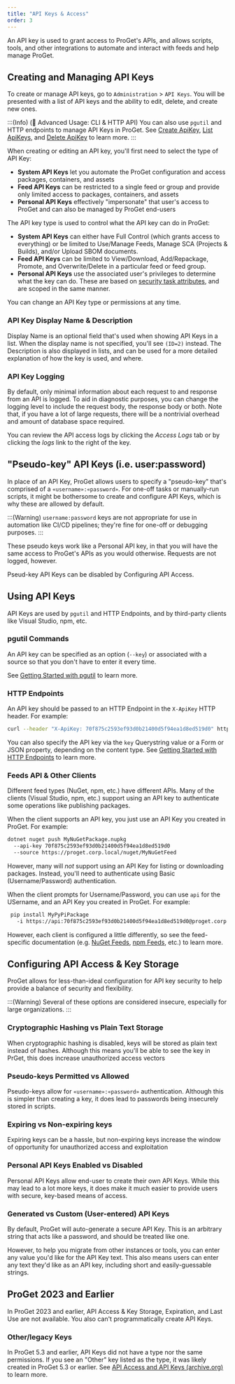 ```yaml
---
title: "API Keys & Access"
order: 3
---
```


An API key is used to grant access to ProGet's APIs, and allows scripts, tools, and other integrations to automate and interact with feeds and help manage ProGet.

## Creating and Managing API Keys

To create or manage API keys, go to `Administration` > `API Keys`. You will be presented with a list of API keys and the ability to edit, delete, and create new ones.

:::(Info) (🔌 Advanced Usage: CLI & HTTP API)
You can also use `pgutil` and HTTP endpoints to manage API Keys in ProGet. See [Create ApiKey](/docs/proget/api/apikeys/create), [List ApiKeys](/docs/proget/api/apikeys/list), and [Delete ApiKey](/docs/proget/api/apikeys/delete) to learn more.
:::

When creating or editing an API key, you'll first need to select the type of API Key:

* **System API Keys** let you automate the ProGet configuration and access packages, containers, and assets 
* **Feed API Keys** can be restricted to a single feed or group and provide only limited access to packages, containers, and assets
* **Personal API Keys** effectively "impersonate" that user's access to ProGet and can also be managed by ProGet end-users

The API key type is used to control what the API key can do in ProGet:

* **System API Keys** can either have Full Control (which grants access to everything) or be limited to Use/Manage Feeds, Manage SCA (Projects & Builds), and/or Upload SBOM documents.
* **Feed API Keys** can be limited to View/Download, Add/Repackage, Promote, and Overwrite/Delete in a particular feed or feed group.
* **Personal API Keys** use the associated user's privileges to determine what the key can do. These are based on [security task attributes](/docs/proget/administration-security/creating-tasks), and are scoped in the same manner.

You can change an API Key type or permissions at any time.

### API Key Display Name & Description

Display Name is an optional field that's used when showing API Keys in a list. When the display name is not specified, you'll see `(ID=2)` instead. The Description is also displayed in lists, and can be used for a more detailed explanation of how the key is used, and where.

### API Key Logging
By default, only minimal information about each request to and response from an API is logged. To aid in diagnostic purposes, you can change the logging level to include the request body, the response body or both.  Note that, if you have a lot of large requests, there will be a nontrivial overhead and amount of database space required.  

You can review the API access logs by clicking the _Access Logs_ tab or by clicking the _logs_ link to the right of the key.

## "Pseudo-key" API Keys (i.e. user:password)

In place of an API Key, ProGet allows users to specify a "pseudo-key" that's comprised of a `«username»:«password»`. For one-off tasks or manually-run scripts, it might be bothersome to create and configure API Keys, which is why these are allowed by default.

:::(Warning)
`username:password` keys are not appropriate for use in automation like CI/CD pipelines; they're fine for one-off or debugging purposes.
:::

These pseudo keys work like a Personal API key, in that you will have the same access to ProGet's APIs as you would otherwise. Requests are not logged, however.

Pseud-key API Keys can be disabled by Configuring API Access.

## Using API Keys 

API Keys are used by `pgutil` and HTTP Endpoints, and by third-party clients like Visual Studio, npm, etc.

### pgutil Commands
An API key can be specified as an option (`--key`) or associated with a source so that you don't have to enter it every time.

See [Getting Started with pgutil](/docs/proget/api/pgutil) to learn more.

### HTTP Endpoints
An API key should be passed to an HTTP Endpoint in the `X-ApiKey` HTTP header. For example:

```bash
curl --header "X-ApiKey: 70f875c2593ef93d0b21400d5f94ea1d8ed519d0" https://proget.corp.local/api/promotions/list?package=Newtonsoft.Json&version=13.0.2
```

You can also specify the API key via the `key` Querystring value or a Form or JSON property, depending on the content type. See [Getting Started with HTTP Endpoints](/docs/proget/api/http-requests) to learn more.

### Feeds API & Other Clients

Different feed types (NuGet, npm, etc.) have different APIs. Many of the clients (Visual Studio, npm, etc.) support using an API key to authenticate some operations like publishing packages.

When the client supports an API key, you just use an API Key you created in ProGet. For example:

```bash
dotnet nuget push MyNuGetPackage.nupkg 
  --api-key 70f875c2593ef93d0b21400d5f94ea1d8ed519d0 
  --source https://proget.corp.local/nuget/MyNuGetFeed
```

However, many will *not* support using an API Key for listing or downloading packages. Instead, you'll need to authenticate using Basic (Username/Password) authentication. 

When the client prompts for Username/Password, you can use `api` for the USername, and an API Key you created in ProGet. For example:

```bash
 pip install MyPyPiPackage
   -i https://api:70f875c2593ef93d0b21400d5f94ea1d8ed519d0@proget.corp.local/pypi/MyPythonFeed 
```

However, each client is configured a little differently, so see the feed-specific documentation (e.g. [NuGet Feeds](/docs/proget/feeds/nuget#nuget), [npm Feeds](/docs/proget/feeds/npm#token), etc.) to learn more.

## Configuring API Access & Key Storage
ProGet allows for less-than-ideal configuration for API key security to help provide a balance of security and flexibility.

:::(Warning)
Several of these options are considered insecure, especially for large organizations.
:::

### Cryptographic Hashing vs Plain Text Storage
When cryptographic hashing is disabled, keys will be stored as plain text instead of hashes. Although this means you'll be able to see the key in PrGet, this does increase unauthorized access vectors

### Pseudo-keys Permitted vs Allowed
Pseudo-keys allow for `«username»:«password»` authentication. Although this is simpler than creating a key, it does lead to passwords being insecurely stored in scripts.

### Expiring vs Non-expiring keys

Expiring keys can be a hassle, but non-expiring keys increase the window of opportunity for unauthorized access and exploitation

### Personal API Keys Enabled vs Disabled
Personal API Keys allow end-user to create their own API Keys. While this may lead to a lot more keys, it does make it much easier to provide users with secure, key-based means of access.

###  Generated vs Custom (User-entered) API Keys

By default, ProGet will auto-generate a secure API Key. This is an arbitrary string that acts like a password, and should be treated like one. 

However, to help you migrate from other instances or tools, you can enter any value you'd like for the API Key text. This also means users can enter any text they'd like as an API key, including short and easily-guessable strings.

## ProGet 2023 and Earlier

In ProGet 2023 and earlier, API Access & Key Storage, Expiration, and Last Use are not available. You also can't programmatically create API Keys.

### Other/legacy Keys
In ProGet 5.3 and earlier, API Keys did not have a type nor the same permissions. If you see an "Other" key listed as the type, it was likely created in ProGet 5.3 or earlier. See [API Access and API Keys  (archive.org)](https://web.archive.org/web/20231210162915/https://docs.inedo.com/docs/proget-administration-security-api-keys#other-legacy-keys) to learn more.